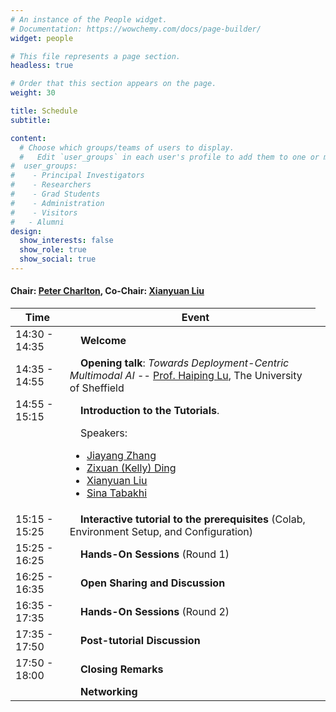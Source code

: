 ```yaml
---
# An instance of the People widget.
# Documentation: https://wowchemy.com/docs/page-builder/
widget: people

# This file represents a page section.
headless: true

# Order that this section appears on the page.
weight: 30

title: Schedule
subtitle: 

content:
  # Choose which groups/teams of users to display.
  #   Edit `user_groups` in each user's profile to add them to one or more of these groups.
#  user_groups:
#    - Principal Investigators
#    - Researchers
#    - Grad Students
#    - Administration
#    - Visitors
#   - Alumni
design:
  show_interests: false
  show_role: true
  show_social: true
---
```


#### Chair: [Peter Charlton](https://peterhcharlton.github.io/), Co-Chair: [Xianyuan Liu](https://xianyuanliu.github.io/)

<center>

|Time         | &nbsp;&nbsp;&nbsp;&nbsp;Event |
|-------------|-------------------------------|
| 14:30 - 14:35   | &nbsp;&nbsp;&nbsp;&nbsp;**Welcome**   |
| 14:35 - 14:55   | &nbsp;&nbsp;&nbsp;&nbsp;**Opening talk**: _Towards Deployment-Centric Multimodal AI_ -- [Prof. Haiping Lu](https://haipinglu.github.io/), The University of Sheffield  |
| 14:55 - 15:15   | &nbsp;&nbsp;&nbsp;&nbsp;**Introduction to the Tutorials**.    |
| <td style="word-wrap: break-word; max-width:300px; text-align: justify;">&nbsp;&nbsp;&nbsp;&nbsp;Speakers:<ul><li>[Jiayang Zhang](https://linkedin.com/in/jiayang-zhang)</li><li>[Zixuan (Kelly) Ding](https://www.linkedin.com/in/kellydingzx)</li><li>[Xianyuan Liu](https://github.com/xianyuanliu)</li><li>[Sina Tabakhi](https://sinatabakhi.github.io/)</li></td> |
| 15:15 - 15:25   | &nbsp;&nbsp;&nbsp;&nbsp;**Interactive tutorial to the prerequisites** (Colab, Environment Setup, and Configuration)|
| 15:25 - 16:25   | &nbsp;&nbsp;&nbsp;&nbsp;**Hands-On Sessions** (Round 1)  |
| 16:25 - 16:35   | &nbsp;&nbsp;&nbsp;&nbsp;**Open Sharing and Discussion** |
| 16:35 - 17:35   | &nbsp;&nbsp;&nbsp;&nbsp;**Hands-On Sessions** (Round 2)  |
| 17:35 - 17:50   | &nbsp;&nbsp;&nbsp;&nbsp;**Post-tutorial Discussion**             |
| 17:50 - 18:00   | &nbsp;&nbsp;&nbsp;&nbsp;**Closing Remarks** |
|                 | &nbsp;&nbsp;&nbsp;&nbsp;**Networking** |

</center>

<!-- | <td style="word-wrap: break-word; max-width:300px; text-align: justify;"><ul><li>Brain Disorder Diagnosis (Imaging + Phenotypic Features)</li><li> Cardiothoracic Abnormality Assessment (X-ray + ECG)</li><li>Cancer Classification (Multi-omics)</li><li>Drug–Target Interaction Prediction (Protein + Molecular)</li></td>| -->

<!-- These hands-on tutorials will use public imaging, omics, and molecular datasets, including MIMIC ([Chest X-ray](https://physionet.org/content/mimic-cxr/2.1.0/) and [ECG](https://physionet.org/content/mimic-iv-ecg/1.0/)), [ABIDE](https://fcon_1000.projects.nitrc.org/indi/abide/abide_I.html), [TCGA](https://www.cancer.gov/ccg/research/genome-sequencing/tcga), [BindingDB](https://www.bindingdb.org/rwd/bind/index.jsp), and [BioSNAP](https://snap.stanford.edu/biodata/), and follow a standardised machine learning pipeline: data loading, preprocessing, embedding, prediction, evaluation, and interpretation, using the open-source multimodal AI library [PyKale](https://github.com/pykale/pykale). -->
